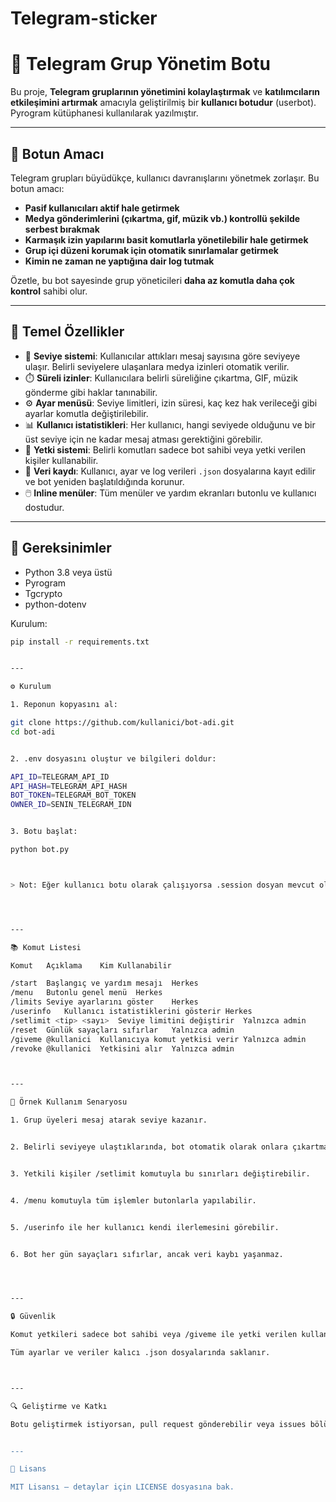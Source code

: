 # Telegram-sticker
# 🤖 Telegram Grup Yönetim Botu

Bu proje, **Telegram gruplarının yönetimini kolaylaştırmak** ve **katılımcıların etkileşimini artırmak** amacıyla geliştirilmiş bir **kullanıcı botudur** (userbot). Pyrogram kütüphanesi kullanılarak yazılmıştır.

---

## 🎯 Botun Amacı

Telegram grupları büyüdükçe, kullanıcı davranışlarını yönetmek zorlaşır. Bu botun amacı:

- **Pasif kullanıcıları aktif hale getirmek**
- **Medya gönderimlerini (çıkartma, gif, müzik vb.) kontrollü şekilde serbest bırakmak**
- **Karmaşık izin yapılarını basit komutlarla yönetilebilir hale getirmek**
- **Grup içi düzeni korumak için otomatik sınırlamalar getirmek**
- **Kimin ne zaman ne yaptığına dair log tutmak**

Özetle, bu bot sayesinde grup yöneticileri **daha az komutla daha çok kontrol** sahibi olur.

---

## 🚀 Temel Özellikler

- 🎯 **Seviye sistemi**: Kullanıcılar attıkları mesaj sayısına göre seviyeye ulaşır. Belirli seviyelere ulaşanlara medya izinleri otomatik verilir.
- ⏱️ **Süreli izinler**: Kullanıcılara belirli süreliğine çıkartma, GIF, müzik gönderme gibi haklar tanınabilir.
- ⚙️ **Ayar menüsü**: Seviye limitleri, izin süresi, kaç kez hak verileceği gibi ayarlar komutla değiştirilebilir.
- 📊 **Kullanıcı istatistikleri**: Her kullanıcı, hangi seviyede olduğunu ve bir üst seviye için ne kadar mesaj atması gerektiğini görebilir.
- 🔐 **Yetki sistemi**: Belirli komutları sadece bot sahibi veya yetki verilen kişiler kullanabilir.
- 📁 **Veri kaydı**: Kullanıcı, ayar ve log verileri `.json` dosyalarına kayıt edilir ve bot yeniden başlatıldığında korunur.
- 🖱️ **Inline menüler**: Tüm menüler ve yardım ekranları butonlu ve kullanıcı dostudur.

---

## 📌 Gereksinimler

- Python 3.8 veya üstü
- Pyrogram
- Tgcrypto
- python-dotenv

Kurulum:
```bash
pip install -r requirements.txt


---

⚙️ Kurulum

1. Reponun kopyasını al:

git clone https://github.com/kullanici/bot-adi.git
cd bot-adi


2. .env dosyasını oluştur ve bilgileri doldur:

API_ID=TELEGRAM_API_ID
API_HASH=TELEGRAM_API_HASH
BOT_TOKEN=TELEGRAM_BOT_TOKEN
OWNER_ID=SENIN_TELEGRAM_IDN


3. Botu başlat:

python bot.py



> Not: Eğer kullanıcı botu olarak çalışıyorsa .session dosyan mevcut olmalı.




---

📚 Komut Listesi

Komut	Açıklama	Kim Kullanabilir

/start	Başlangıç ve yardım mesajı	Herkes
/menu	Butonlu genel menü	Herkes
/limits	Seviye ayarlarını göster	Herkes
/userinfo	Kullanıcı istatistiklerini gösterir	Herkes
/setlimit <tip> <sayı>	Seviye limitini değiştirir	Yalnızca admin
/reset	Günlük sayaçları sıfırlar	Yalnızca admin
/giveme @kullanici	Kullanıcıya komut yetkisi verir	Yalnızca admin
/revoke @kullanici	Yetkisini alır	Yalnızca admin



---

🧩 Örnek Kullanım Senaryosu

1. Grup üyeleri mesaj atarak seviye kazanır.


2. Belirli seviyeye ulaştıklarında, bot otomatik olarak onlara çıkartma/gif gönderme hakkı tanır.


3. Yetkili kişiler /setlimit komutuyla bu sınırları değiştirebilir.


4. /menu komutuyla tüm işlemler butonlarla yapılabilir.


5. /userinfo ile her kullanıcı kendi ilerlemesini görebilir.


6. Bot her gün sayaçları sıfırlar, ancak veri kaybı yaşanmaz.




---

🔒 Güvenlik

Komut yetkileri sadece bot sahibi veya /giveme ile yetki verilen kullanıcılardadır.

Tüm ayarlar ve veriler kalıcı .json dosyalarında saklanır.



---

🔍 Geliştirme ve Katkı

Botu geliştirmek istiyorsan, pull request gönderebilir veya issues bölümünden sorun bildirebilirsin. Kod Python'da yazılmıştır, geliştirici dostudur.


---

📄 Lisans

MIT Lisansı — detaylar için LICENSE dosyasına bak.

